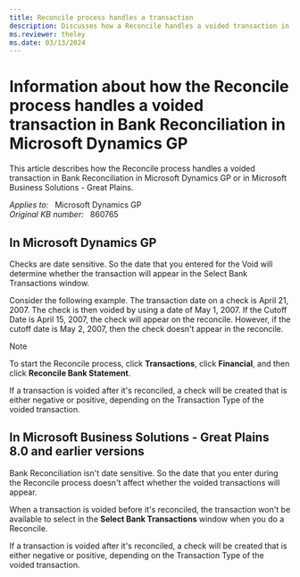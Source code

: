 ```yaml
---
title: Reconcile process handles a transaction
description: Discusses how a Reconcile handles a voided transaction in Bank Reconciliation in Microsoft Dynamics GP and in Microsoft Business Solution - Great Plains.
ms.reviewer: theley
ms.date: 03/13/2024
---
```

# Information about how the Reconcile process handles a voided transaction in Bank Reconciliation in Microsoft Dynamics GP

This article describes how the Reconcile process handles a voided transaction in Bank Reconciliation in Microsoft Dynamics GP or in Microsoft Business Solutions - Great Plains.

_Applies to:_ &nbsp; Microsoft Dynamics GP  
_Original KB number:_ &nbsp; 860765

## In Microsoft Dynamics GP

Checks are date sensitive. So the date that you entered for the Void will determine whether the transaction will appear in the Select Bank Transactions window.

Consider the following example. The transaction date on a check is April 21, 2007. The check is then voided by using a date of May 1, 2007. If the Cutoff Date is April 15, 2007, the check will appear on the reconcile. However, if the cutoff date is May 2, 2007, then the check doesn't appear in the reconcile.

> [!NOTE]
> To start the Reconcile process, click **Transactions**, click **Financial**, and then click **Reconcile Bank Statement**.

If a transaction is voided after it's reconciled, a check will be created that is either negative or positive, depending on the Transaction Type of the voided transaction.

## In Microsoft Business Solutions - Great Plains 8.0 and earlier versions

Bank Reconciliation isn't date sensitive. So the date that you enter during the Reconcile process doesn't affect whether the voided transactions will appear.

When a transaction is voided before it's reconciled, the transaction won't be available to select in the **Select Bank Transactions** window when you do a Reconcile.

If a transaction is voided after it's reconciled, a check will be created that is either negative or positive, depending on the Transaction Type of the voided transaction.
